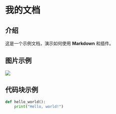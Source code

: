 # 我的文档

## 介绍

这是一个示例文档，演示如何使用 **Markdown** 和插件。

## 图片示例

![](${currentFileNameWithoutExt}_../2024-07-21-12-25-17.png)

## 代码块示例

```python
def hello_world():
    print("Hello, world!")